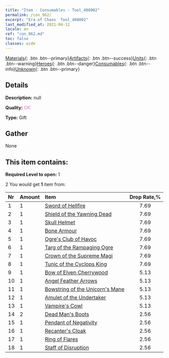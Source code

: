 ```yaml
---
title: "Item - Consumables - Tool_408002"
permalink: /con_962/
excerpt: "Era of Chaos  Tool_408002"
last_modified_at: 2021-04-12
locale: en
ref: "con_962.md"
toc: false
classes: wide
---
```

 [Materials](/){: .btn .btn--primary}[Artifacts](/Artifacts/){: .btn .btn--success}[Units](/Units/){: .btn .btn--warning}[Heroes](/Heroes/){: .btn .btn--danger}[Consumables](/Consumables/){: .btn .btn--info}[Unknown](/Unknown/){: .btn .btn--primary}

## Details
 **Description:** null

 **Quality:** <span style="color: #DA70D6">OK</span>

 **Type:** Gift

## Gather

  None

## This item contains:

 **Required Level to open:** 1

 2 You would get **1** item  from:

  | Nr | Amount |     Item    | Drop Rate,% |
  |:---|:-------|:------------|:---------:|
  | 1 | 1 | [Sword of Hellfire](/Items/art_121/) | 7.69 | 
  | 2 | 1 | [Shield of the Yawning Dead](/Items/art_122/) | 7.69 | 
  | 3 | 1 | [Skull Helmet](/Items/art_123/) | 7.69 | 
  | 4 | 1 | [Bone Armour](/Items/art_124/) | 7.69 | 
  | 5 | 1 | [Ogre's Club of Havoc](/Items/art_125/) | 7.69 | 
  | 6 | 1 | [Targ of the Rampaging Ogre](/Items/art_126/) | 7.69 | 
  | 7 | 1 | [Crown of the Supreme Magi](/Items/art_127/) | 7.69 | 
  | 8 | 1 | [Tunic of the Cyclops King](/Items/art_128/) | 7.69 | 
  | 9 | 1 | [Bow of Elven Cherrywood](/Items/art_103/) | 5.13 | 
  | 10 | 1 | [Angel Feather Arrows](/Items/art_104/) | 5.13 | 
  | 11 | 1 | [Bowstring of the Unicorn's Mane](/Items/art_105/) | 5.13 | 
  | 12 | 1 | [Amulet of the Undertaker](/Items/art_129/) | 5.13 | 
  | 13 | 1 | [Vampire's Cowl](/Items/art_130/) | 5.13 | 
  | 14 | 2 | [Dead Man's Boots](/Items/art_131/) | 2.56 | 
  | 15 | 1 | [Pendant of Negativity](/Items/art_136/) | 2.56 | 
  | 16 | 1 | [Recanter's Cloak](/Items/art_137/) | 2.56 | 
  | 17 | 1 | [Ring of Flares](/Items/art_138/) | 2.56 | 
  | 18 | 1 | [Staff of Disruption](/Items/art_139/) | 2.56 | 
